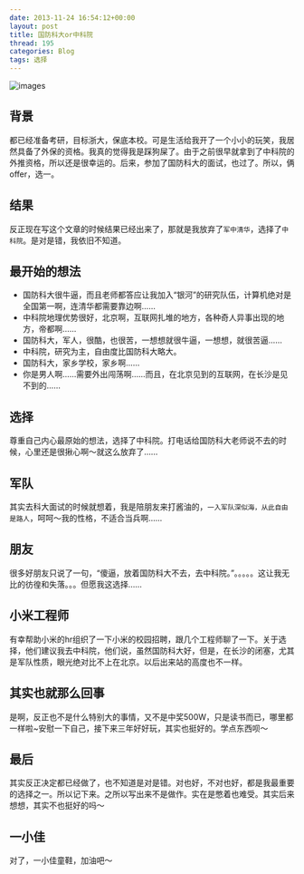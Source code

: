 ```yaml
---
date: 2013-11-24 16:54:12+00:00
layout: post
title: 国防科大or中科院
thread: 195
categories: Blog
tags: 选择
---
```

![images](http://sq.chinamil.com.cn/video/attachement/jpg/site4/20110611/000c6eca06fe0f5dbe4558.jpg)
## 背景
都已经准备考研，目标浙大，保底本校。可是生活给我开了一个小小的玩笑，我居然具备了外保的资格。我真的觉得我是踩狗屎了。由于之前很早就拿到了中科院的外推资格，所以还是很幸运的。后来，参加了国防科大的面试，也过了。所以，俩offer，选一。

## 结果
反正现在写这个文章的时候结果已经出来了，那就是我放弃了`军中清华`，选择了`中科院`。是对是错，我依旧不知道。

## 最开始的想法
*   国防科大很牛逼，而且老师都答应让我加入“银河”的研究队伍，计算机绝对是全国第一啊，连清华都需要靠边啊……
*   中科院地理优势很好，北京啊，互联网扎堆的地方，各种奇人异事出现的地方，帝都啊……
*   国防科大，军人，很酷，也很苦，一想想就很牛逼，一想想，就很苦逼……
*   中科院，研究为主，自由度比国防科大略大。
*   国防科大，家乡学校，家乡啊……
*   你是男人啊……需要外出闯荡啊……而且，在北京见到的互联网，在长沙是见不到的……

## 选择
尊重自己内心最原始的想法，选择了中科院。打电话给国防科大老师说不去的时候，心里还是很揪心啊～就这么放弃了……

## 军队
其实去科大面试的时候就想着，我是陪朋友来打酱油的，`一入军队深似海，从此自由是路人`，呵呵～我的性格，不适合当兵啊……

## 朋友
很多好朋友只说了一句，“傻逼，放着国防科大不去，去中科院。”。。。。。这让我无比的彷徨和失落。。。但愿我这选择……

## 小米工程师
有幸帮助小米的hr组织了一下小米的校园招聘，跟几个工程师聊了一下。关于选择，他们建议我去中科院，他们说，虽然国防科大好，但是，在长沙的闭塞，尤其是军队性质，眼光绝对比不上在北京。以后出来站的高度也不一样。

## 其实也就那么回事
是啊，反正也不是什么特别大的事情，又不是中奖500W，只是读书而已，哪里都一样啦~安慰一下自己，接下来三年好好玩，其实也挺好的。学点东西呗～

## 最后
其实反正决定都已经做了，也不知道是对是错。对也好，不对也好，都是我最重要的选择之一。所以记下来。之所以写出来不是做作。实在是憋着也难受。其实后来想想，其实不也挺好的吗～

## 一小佳
对了，一小佳童鞋，加油吧～